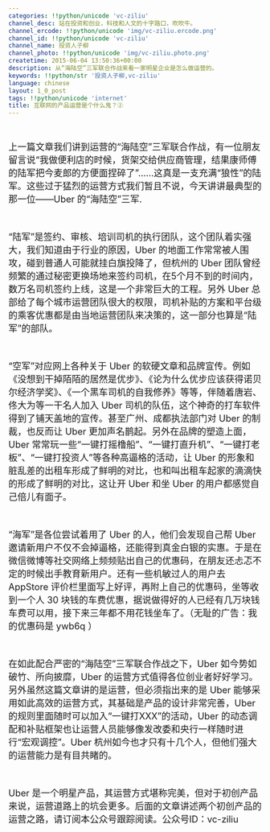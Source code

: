 ```yaml
---
categories: !!python/unicode 'vc-ziliu'
channel_desc: 站在投资和创业，科技和人文的十字路口，吹吹牛。
channel_ercode: !!python/unicode 'img/vc-ziliu.ercode.png'
channel_id: !!python/unicode 'vc-ziliu'
channel_name: 投资人子柳
channel_photo: !!python/unicode 'img/vc-ziliu.photo.png'
createtime: 2015-06-04 13:50:36+00:00
description: 从“海陆空”三军联合作战来看一家明星企业是怎么做运营的。
keywords: !!python/str '投资人子柳,vc-ziliu'
language: chinese
layout: 1_0_post
tags: !!python/unicode 'internet'
title: 互联网的产品运营是个什么鬼？②
---
```

<div class="rich_media_content" id="js_content">
<p class="p1">
<br/>
</p>
<p class="p1">
<span style="font-size: 18px;">
          上一篇文章我们讲到运营的“海陆空”三军联合作战，有一位朋友留言说“我做便利店的时候，货架交给供应商管理，结果康师傅的陆军把今麦郎的方便面捏碎了”……这真是一支充满“狼性”的陆军。这些过于猛烈的运营方式我们暂且不说，今天讲讲最典型的那一位——Uber 的“海陆空”三军.
         </span>
</p>
<p class="p2">
<span style="font-size: 18px;">
<br/>
</span>
</p>
<p class="p1">
<span style="font-size: 18px;">
          “陆军”是签约、审核、培训司机的执行团队，这个团队着实强大，我们知道由于行业的原因，Uber 的地面工作常常被人围攻，碰到普通人可能就挂白旗投降了，但杭州的 Uber 团队曾经频繁的通过秘密更换场地来签约司机，在5个月不到的时间内，数万名司机签约上线，这是一个非常巨大的工程。另外 Uber 总部给了每个城市运营团队很大的权限，司机补贴的方案和平台级的乘客优惠都是由当地运营团队来决策的，这一部分也算是“陆军”的部队。
         </span>
</p>
<p class="p2">
<span style="font-size: 18px;">
<br/>
</span>
</p>
<p class="p1">
<span style="font-size: 18px;">
          “空军”对应网上各种关于 Uber 的软硬文章和品牌宣传。例如《没想到干掉陌陌的居然是优步》、《论为什么优步应该获得诺贝尔经济学奖》、《一个黑车司机的自我修养》等等，伴随着唐岩、佟大为等一干名人加入 Uber 司机的队伍，这个神奇的打车软件得到了铺天盖地的宣传。甚至广州、成都执法部门对 Uber 的制裁，也反而让 Uber 更加声名鹊起。另外在品牌的塑造上面，Uber 常常玩一些“一键打摇橹船”、“一键打直升机”、“一键打老板”、“一键打投资人”等各种高逼格的活动，让 Uber 的形象和脏乱差的出租车形成了鲜明的对比，也和叫出租车起家的滴滴快的形成了鲜明的对比，这让开 Uber 和坐 Uber 的用户都感觉自己倍儿有面子。
         </span>
</p>
<p class="p2">
<span style="font-size: 18px;">
<br/>
</span>
</p>
<p class="p1">
<span style="font-size: 18px;">
          “海军”是各位尝试着用了 Uber 的人，他们会发现自己帮 Uber 邀请新用户不仅不会掉逼格，还能得到真金白银的实惠。于是在微信微博等社交网络上频频贴出自己的优惠码，在朋友还忐忑不定的时候出手教育新用户。还有一些机敏过人的用户去 AppStore 评价栏里面写上好评，再附上自己的优惠码，坐等收到一个人 30 块钱的车费优惠，据说做得好的人已经有几万块钱车费可以用，接下来三年都不用花钱坐车了。（无耻的广告：我的优惠码是 ywb6q  ）
         </span>
</p>
<p class="p2">
<span style="font-size: 18px;">
<br/>
</span>
</p>
<p class="p1">
<span style="font-size: 18px;">
          在如此配合严密的“海陆空”三军联合作战之下，Uber 如今势如破竹、所向披靡，Uber 的运营方式值得各位创业者好好学习。另外虽然这篇文章讲的是运营，但必须指出来的是 Uber 能够采用如此高效的运营方式，其基础是产品的设计非常完善，Uber 的规则里面随时可以加入“一键打XXX”的活动，Uber 的动态调配和补贴框架也让运营人员能够像发改委和央行一样随时进行“宏观调控”。Uber 杭州如今也才只有十几个人，但他们强大的运营能力是有目共睹的。
         </span>
</p>
<p class="p2">
<span style="font-size: 18px;">
<br/>
</span>
</p>
<p class="p1">
<span style="font-size: 18px;">
          Uber 是一个明星产品，其运营方式堪称完美，但对于初创产品来说，运营道路上的坑会更多。后面的文章讲述两个初创产品的运营之路，请订阅本公众号跟踪阅读。公众号ID：vc-ziliu
         </span>
</p>
<p>
<br/>
</p>
</div>